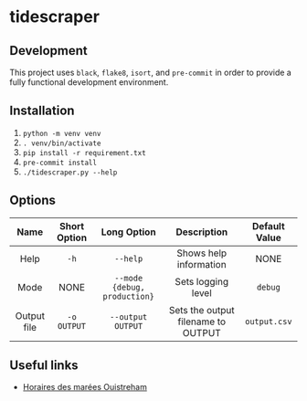 # tidescraper

## Development

This project uses `black`, `flake8`, `isort`, and `pre-commit` in order to
provide a fully functional development environment.

## Installation

1) `python -m venv venv`
2) `. venv/bin/activate`
3) `pip install -r requirement.txt`
4) `pre-commit install`
5) `./tidescraper.py --help`

## Options

|    Name     | Short Option |         Long Option          |            Description             | Default Value |
|:-----------:|:------------:|:----------------------------:|:----------------------------------:|:-------------:|
|    Help     |     `-h`     |           `--help`           |       Shows help information       |     NONE      |
|    Mode     |     NONE     | `--mode {debug, production}` |         Sets logging level         |    `debug`    |
| Output file | `-o OUTPUT`  |      `--output OUTPUT`       | Sets the output filename to OUTPUT | `output.csv`  |

## Useful links

- [Horaires des marées Ouistreham](https://www.ouistreham-plaisance.com/web/horaires-des-marees.php)
